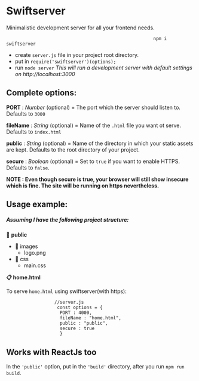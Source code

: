 # **Swiftserver**

Minimalistic development server for all your frontend needs.


                                                           npm i swiftserver
                                                           

- create `server.js` file in your project root directory.
- put in `require('swiftserver')(options);`
- run `node server`
  _This will run a development server with default settings on http://localhost:3000_

## Complete options:

**PORT** : _Number_ (optional) = The port which the server should listen to. Defaults to `3000`

**fileName** : _String_ (optional) = Name of the `.html` file you want ot serve. Defaults to `index.html`

**public** : _String_ (optional) = Name of the directory in which your static assets are kept. Defaults to the root directory of your project.

**secure** : _Boolean_ (optional) = Set to `true` if you want to enable HTTPS. Defaults to `false`.

**NOTE : Even though secure is true, your browser will still show insecure which is fine.
The site will be running on https nevertheless.**

## **Usage example:**

##### Assuming I have the following project structure:

:file_folder: **public**

- :file_folder: images
  - logo.png
- :file_folder: css
  - main.css

**:clipboard: home.html**



To serve `home.html` using swiftserver(with https):

                      //server.js
                       const options = {
                        PORT : 4000,
                        fileName : "home.html",
                        public : "public",
                        secure : true
                        }

## Works with ReactJs too

In the `'public'` option, put in the `'build'` directory, after you run `npm run build`.
